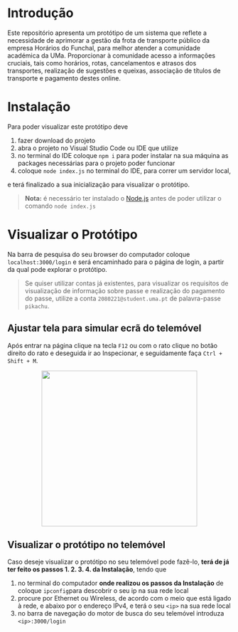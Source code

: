 # Introdução
Este repositório apresenta um protótipo de um sistema que reflete a necessidade de aprimorar a gestão da frota de transporte público da empresa Horários do Funchal, para melhor atender a comunidade académica da UMa.
Proporcionar à comunidade acesso a informações cruciais, tais como horários, rotas, cancelamentos e atrasos dos transportes, realização de sugestões e queixas, associação de títulos de transporte e pagamento destes online.

# Instalação 
Para poder visualizar este protótipo deve 
  1. fazer download do projeto
  2. abra o projeto no Visual Studio Code ou IDE que utilize
  3. no terminal do IDE coloque ```npm i``` para poder instalar na sua máquina as packages necessárias para o projeto poder funcionar
  4. coloque ```node index.js``` no terminal do IDE, para correr um servidor local,

e terá finalizado a sua inicialização para visualizar o protótipo.
> **Nota:** é necessário ter instalado o [Node.js](https://nodejs.org/en/download) antes de poder utilizar o comando ```node index.js``` 


# Visualizar o Protótipo
Na barra de pesquisa do seu browser do computador coloque ```localhost:3000/login``` e será encaminhado para o página de login, a partir da qual pode explorar o protótipo. 
> Se quiser utilizar contas já existentes, para visualizar os requisitos de visualização de informação sobre passe e realização do pagamento do passe, utilize a conta ```2080221@student.uma.pt``` de palavra-passe ```pikachu```.

## Ajustar tela para simular ecrã do telemóvel 
Após entrar na página clique na tecla ```F12``` ou com o rato clique no botão direito do rato e deseguida ir ao Inspecionar, e seguidamente faça ```Ctrl + Shift + M```.
<p align="center">
  <img width="350" aspect-radio="16/9" src="https://github.com/Pitacd/Projeto-ER/assets/114869752/42678c4d-bb37-4d95-8bf4-b4e95e230341">
</p>

## Visualizar o protótipo no telemóvel
Caso deseje visualizar o protótipo no seu telemóvel pode fazê-lo, **terá de já ter feito os passos 1. 2. 3. 4. da Instalação**, tendo que 
1. no terminal do computador **onde realizou os passos da Instalação** de  coloque ```ipconfig```para descobrir o seu ip na sua rede local
2. procure por Ethernet ou Wireless, de acordo com o meio que está ligado à rede, e abaixo por o endereço IPv4, e terá o seu ```<ip>``` na sua rede local
3. no barra de navegação do motor de busca do seu telemóvel introduza ```<ip>:3000/login``` 




